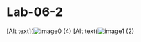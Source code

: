 # Lab-06-2
[Alt text](![image0 (4)](https://github.com/amfleming1/Lab-06-2/assets/128553712/73453af4-3a34-46e5-b8c8-79263bda2fe0)
[Alt text(![image1 (2)](https://github.com/amfleming1/Lab-06-2/assets/128553712/0138eb94-05e3-421d-a350-54c85da533cc)
